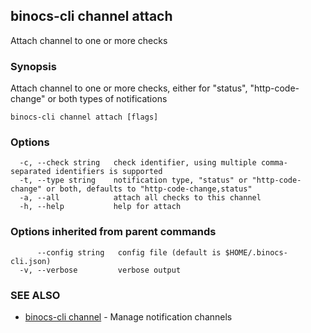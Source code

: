 ## binocs-cli channel attach

Attach channel to one or more checks

### Synopsis


Attach channel to one or more checks, either for "status", "http-code-change" or both types of notifications


```
binocs-cli channel attach [flags]
```

### Options

```
  -c, --check string   check identifier, using multiple comma-separated identifiers is supported
  -t, --type string    notification type, "status" or "http-code-change" or both, defaults to "http-code-change,status"
  -a, --all            attach all checks to this channel
  -h, --help           help for attach
```

### Options inherited from parent commands

```
      --config string   config file (default is $HOME/.binocs-cli.json)
  -v, --verbose         verbose output
```

### SEE ALSO

* [binocs-cli channel](binocs-cli_channel.md)	 - Manage notification channels

